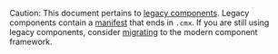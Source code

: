 Caution: This document pertains to [legacy components][legacy-components].
Legacy components contain a [manifest][manifest] that ends in `.cmx`.
If you are still using legacy components, consider [migrating][migration] to
the modern component framework.

[legacy-components]: /docs/concepts/components/v1/README.md
[manifest]: /docs/glossary.md#component-manifest
[migration]: /docs/development/components/v2/migration.md
